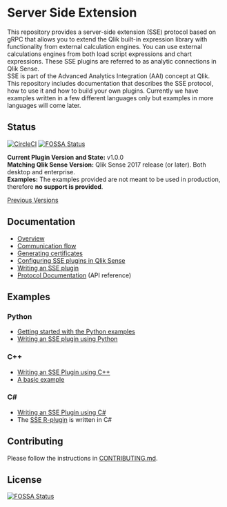 # Server Side Extension

This repository provides a server-side extension (SSE) protocol based on gRPC that allows you to extend the Qlik built-in expression library with functionality from external calculation engines. You can use external calculations engines from both load script expressions and chart expressions. These SSE plugins are referred to as analytic connections in Qlik Sense.  
SSE is part of the Advanced Analytics Integration (AAI) concept at Qlik.  
This repository includes documentation that describes the SSE protocol, how to use it and how to build your own plugins. Currently we have examples written in a few different languages only but examples in more languages will come later.  

## Status
[![CircleCI](https://circleci.com/gh/qlik-oss/server-side-extension.svg?style=shield)](https://circleci.com/gh/qlik-oss/server-side-extension) [![FOSSA Status](https://app.fossa.io/api/projects/git%2Bgithub.com%2Fcjcross%2Fserver-side-extension.svg?type=shield)](https://app.fossa.io/projects/git%2Bgithub.com%2Fcjcross%2Fserver-side-extension?ref=badge_shield)
 

**Current Plugin Version and State:** v1.0.0  
**Matching Qlik Sense Version:** Qlik Sense 2017 release (or later). Both desktop and enterprise.  
**Examples:** The examples provided are not meant to be used in production, therefore **no support is provided**.  

[Previous Versions](docs/versions.md)

## Documentation

* [Overview](docs/README.md)
* [Communication flow](docs/communication_flow.md)
* [Generating certificates](generate_certs_guide/README.md)
* [Configuring SSE plugins in Qlik Sense](docs/configuration.md)
* [Writing an SSE plugin](docs/writing_a_plugin.md)
* [Protocol Documentation](docs/SSE_Protocol.md) (API reference)

## Examples

### Python
* [Getting started with the Python examples](examples/python/GetStarted.md)
* [Writing an SSE plugin using Python](examples/python/README.md)

### C++
* [Writing an SSE Plugin using C++](examples/cpp/README.md)
* [A basic example](examples/cpp/basic_example/README.md)

### C#
* [Writing an SSE Plugin using C#](examples/CSharp/README.md)
* The [SSE R-plugin](https://github.com/qlik-oss/sse-r-plugin) is written in C#

## Contributing
Please follow the instructions in [CONTRIBUTING.md](.github/CONTRIBUTING.md).


## License
[![FOSSA Status](https://app.fossa.io/api/projects/git%2Bgithub.com%2Fcjcross%2Fserver-side-extension.svg?type=large)](https://app.fossa.io/projects/git%2Bgithub.com%2Fcjcross%2Fserver-side-extension?ref=badge_large)